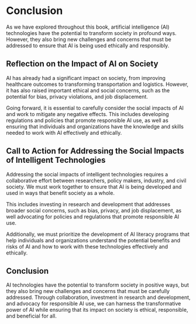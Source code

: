 # Conclusion

As we have explored throughout this book, artificial intelligence (AI) technologies have the potential to transform society in profound ways. However, they also bring new challenges and concerns that must be addressed to ensure that AI is being used ethically and responsibly.

Reflection on the Impact of AI on Society
-----------------------------------------

AI has already had a significant impact on society, from improving healthcare outcomes to transforming transportation and logistics. However, it has also raised important ethical and social concerns, such as the potential for bias, privacy violations, and job displacement.

Going forward, it is essential to carefully consider the social impacts of AI and work to mitigate any negative effects. This includes developing regulations and policies that promote responsible AI use, as well as ensuring that individuals and organizations have the knowledge and skills needed to work with AI effectively and ethically.

Call to Action for Addressing the Social Impacts of Intelligent Technologies
----------------------------------------------------------------------------

Addressing the social impacts of intelligent technologies requires a collaborative effort between researchers, policy makers, industry, and civil society. We must work together to ensure that AI is being developed and used in ways that benefit society as a whole.

This includes investing in research and development that addresses broader social concerns, such as bias, privacy, and job displacement, as well advocating for policies and regulations that promote responsible AI use.

Additionally, we must prioritize the development of AI literacy programs that help individuals and organizations understand the potential benefits and risks of AI and how to work with these technologies effectively and ethically.

Conclusion
----------

AI technologies have the potential to transform society in positive ways, but they also bring new challenges and concerns that must be carefully addressed. Through collaboration, investment in research and development, and advocacy for responsible AI use, we can harness the transformative power of AI while ensuring that its impact on society is ethical, responsible, and beneficial for all.